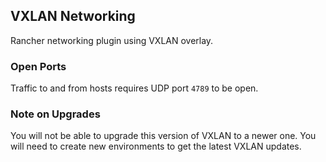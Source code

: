 ## VXLAN Networking

Rancher networking plugin using VXLAN overlay.

### Open Ports

Traffic to and from hosts requires UDP port `4789` to be open.

### Note on Upgrades

You will not be able to upgrade this version of VXLAN to a newer one. You will need to create new environments to get the latest VXLAN updates.
